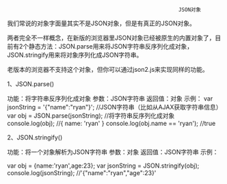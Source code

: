                                                             JSON对象
我们常说的对象字面量其实不是JSON对象，但是有真正的JSON对象。

两者完全不一样概念，在新版的浏览器里JSON对象已经被原生的内置对象了，目前有2个静态方法：JSON.parse用来将JSON字符串反序列化成对象，JSON.stringify用来将对象序列化成JSON字符串。

老版本的浏览器不支持这个对象，但你可以通过json2.js来实现同样的功能。

1、JSON.parse()

功能：将字符串反序列化成对象
参数：JSON字符串
返回值：对象
示例：
var jsonString = '{"name":"ryan"}'; //JSON字符串（比如从AJAX获取字符串信息）
var obj = JSON.parse(jsonString); //将字符串反序列化成对象
console.log(obj); //{ name: 'ryan' }
console.log(obj.name == 'ryan'); //true

2、JSON.stringify()

功能：将一个对象解析为JSON字符串
参数：对象
返回值：JSON字符串
示例：

var obj = {name:'ryan',age:23};
var jsonString = JSON.stringify(obj);
console.log(jsonString); //'{"name":"ryan","age":23}'

